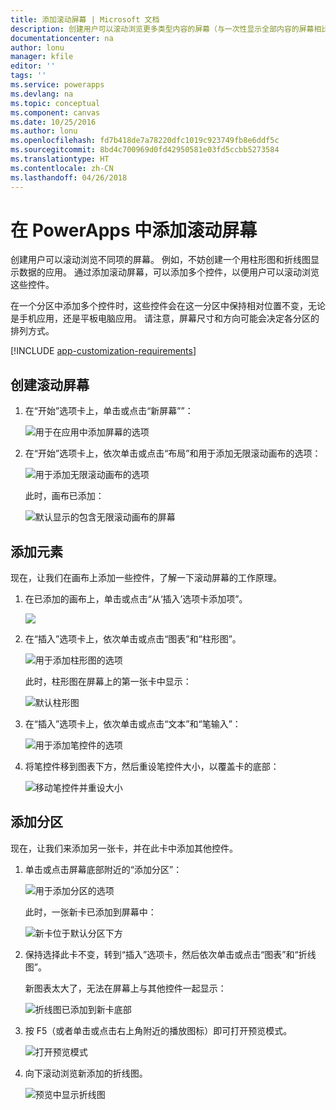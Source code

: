 ```yaml
---
title: 添加滚动屏幕 | Microsoft 文档
description: 创建用户可以滚动浏览更多类型内容的屏幕（与一次性显示全部内容的屏幕相比）。
documentationcenter: na
author: lonu
manager: kfile
editor: ''
tags: ''
ms.service: powerapps
ms.devlang: na
ms.topic: conceptual
ms.component: canvas
ms.date: 10/25/2016
ms.author: lonu
ms.openlocfilehash: fd7b418de7a78220dfc1019c923749fb8e6ddf5c
ms.sourcegitcommit: 8bd4c700969d0fd42950581e03fd5ccbb5273584
ms.translationtype: HT
ms.contentlocale: zh-CN
ms.lasthandoff: 04/26/2018
---
```

# <a name="add-a-scrolling-screen-in-powerapps"></a>在 PowerApps 中添加滚动屏幕
创建用户可以滚动浏览不同项的屏幕。 例如，不妨创建一个用柱形图和折线图显示数据的应用。 通过添加滚动屏幕，可以添加多个控件，以便用户可以滚动浏览这些控件。

在一个分区中添加多个控件时，这些控件会在这一分区中保持相对位置不变，无论是手机应用，还是平板电脑应用。 请注意，屏幕尺寸和方向可能会决定各分区的排列方式。  

[!INCLUDE [app-customization-requirements](../../includes/app-customization-requirements.md)]

## <a name="create-a-scrolling-screen"></a>创建滚动屏幕
1. 在“开始”选项卡上，单击或点击“新屏幕””：
   
    ![用于在应用中添加屏幕的选项][1]
2. 在“开始”选项卡上，依次单击或点击“布局”和用于添加无限滚动画布的选项：  
   
    ![用于添加无限滚动画布的选项][2]
   
    此时，画布已添加：  
   
    ![默认显示的包含无限滚动画布的屏幕][3]

## <a name="add-elements"></a>添加元素
现在，让我们在画布上添加一些控件，了解一下滚动屏幕的工作原理。

1. 在已添加的画布上，单击或点击“从‘插入’选项卡添加项”。
   
    ![][4]
2. 在“插入”选项卡上，依次单击或点击“图表”和“柱形图”。
   
    ![用于添加柱形图的选项][5]
   
    此时，柱形图在屏幕上的第一张卡中显示：  
   
    ![默认柱形图][7]
3. 在“插入”选项卡上，依次单击或点击“文本”和“笔输入”：  
   
    ![用于添加笔控件的选项][8]
4. 将笔控件移到图表下方，然后重设笔控件大小，以覆盖卡的底部：  
   
    ![移动笔控件并重设大小][9]

## <a name="add-a-section"></a>添加分区
现在，让我们来添加另一张卡，并在此卡中添加其他控件。

1. 单击或点击屏幕底部附近的“添加分区”：  
   
    ![用于添加分区的选项][10]
   
    此时，一张新卡已添加到屏幕中：  
   
    ![新卡位于默认分区下方][11]
2. 保持选择此卡不变，转到“插入”选项卡，然后依次单击或点击“图表”和“折线图”。
   
    新图表太大了，无法在屏幕上与其他控件一起显示：  
   
    ![折线图已添加到新卡底部][12]
3. 按 F5（或者单击或点击右上角附近的播放图标）即可打开预览模式。
   
    ![打开预览模式](./media/add-scrolling-screen/open-preview.png)
4. 向下滚动浏览新添加的折线图。  
   
    ![预览中显示折线图][13]

[1]: ./media/add-scrolling-screen/add-screen.png
[2]: ./media/add-scrolling-screen/add-canvas.png
[3]: ./media/add-scrolling-screen/default-canvas.png
[4]: ./media/add-scrolling-screen/insert-visual.png
[5]: ./media/add-scrolling-screen/add-chart.png
[7]: ./media/add-scrolling-screen/default-chart.png
[8]: ./media/add-scrolling-screen/add-pen.png
[9]: ./media/add-scrolling-screen/move-resize-pen.png
[10]: ./media/add-scrolling-screen/add-section.png
[11]: ./media/add-scrolling-screen/new-card.png
[12]: ./media/add-scrolling-screen/add-line-chart.png
[13]: ./media/add-scrolling-screen/line-chart-preview.png
